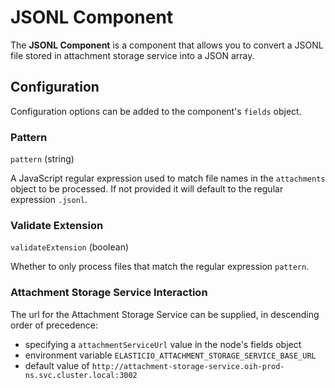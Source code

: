 # JSONL Component

The **JSONL Component** is a component that allows you to convert a JSONL file stored in attachment storage service into a JSON array.

## Configuration
Configuration options can be added to the component's `fields` object.

### Pattern
`pattern` (string)

A JavaScript regular expression used to match file names in the
`attachments` object to be processed. If not provided it will default to the regular expression `.jsonl`.


### Validate Extension

`validateExtension` (boolean)

Whether to only process files that match the regular expression `pattern`.

### Attachment Storage Service Interaction

The url for the Attachment Storage Service can be supplied, in descending order of precedence:

- specifying a `attachmentServiceUrl` value in the node's fields object
- environment variable `ELASTICIO_ATTACHMENT_STORAGE_SERVICE_BASE_URL`
- default value of `http://attachment-storage-service.oih-prod-ns.svc.cluster.local:3002`
